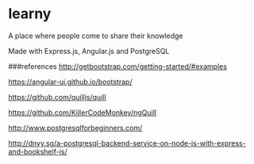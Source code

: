 # learny
A place where people come to share their knowledge

Made with Express.js, Angular.js and PostgreSQL


###references
http://getbootstrap.com/getting-started/#examples

https://angular-ui.github.io/bootstrap/

https://github.com/quilljs/quill

https://github.com/KillerCodeMonkey/ngQuill

http://www.postgresqlforbeginners.com/

http://dnyy.sg/a-postgresql-backend-service-on-node-js-with-express-and-bookshelf-js/
